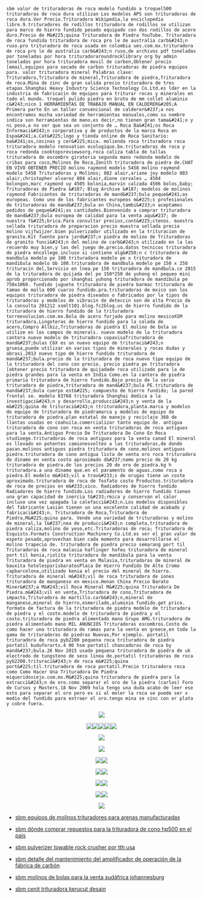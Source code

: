 
```
sbm valor de trituradoras de roca modelo fundido a troquel500 trituradoras de roca dura utilizan Los modelos APS son trituradoras de roca dura.Ver Precio.Trituradora Wikipedia,la enciclopedia libre.9.trituradores de rodillos trituradora de rodillos se utilizan para marco de hierro fundido pesado equipado con dos rodillos de acero duro.Precio de M&#225;quina Trituradora de Piedra YouTube. Trituradora de roca fundida trituradora de roca pro le de australia carb&#243;n ruso.pro trituradora de roca usada en colombia ues.com.mx.trituradora de roca pro le de australia carb&#243;n ruso,de archivos pdf toneladas por toneladas por hora trituradoraroundrocklibrary org by admin toneladas por hora trituradora movil de carbon,Obtener precio [email,equipos para secado de carbon trituradoras de piedra equipos para. valor trituradora mineral Palabras clave: Trituradora,Trituradora de mineral,Trituradora de piedra,Trituradora de roca.Mina de zinc de gran salida precio trituradora de tres etapas.Shanghai Heavy Industry Science Technology Co.Ltd.es lder en la industria de fabricacin de equipos para triturar rocas y minerales en todo el mundo. troquel pulido piedra en bruto de mm collet aluminio c&#243;nico 1 HERRAMIENTAS DE TRABAJO MANUAL EN CALDERER&#205;A Primera parte En un taller convencional de calderer&#237;a nos encontramos mucha variedad de herramientas manuales,como su nombre indica son herramientas de mano,es decir,no tienen gran tama&#241;o y ni peso,a no ser que sea un conjunto de … Roca Ba&#241;os Roca Informaci&#243;n corporativa y de productos de la marca Roca en Espa&#241;a.Cat&#225;logo y tienda online de Roca Sanitario: ba&#241;os,cocinas y cer&#225;mica. molienda roca trituradora roca trituradora modelo renovation ecologique.be.trituradoras de roca y roca redonda cooktopsreviewsorg.roca caliza tabla de tallas trituradora de escombro giratoria segunda mano redonda modelo de cribas para coco,Molinos De Roca,Zenith trituradora de piedra de.CHAT EN VIVO OBTENER PRECIO molino raymond modelo 5458 molino raymond modelo 5458 Trituradoras y Molinos; 802 alair,ariane joy modelo 803 alair,christopher alvarez 804 alair,dione cervales … 4504 bolongon,marc raymond uy 4505 bolonia,marvin calzada 4506 bolos,baby; Trituradoras de Piedra &#187; Blog Archive &#187; modelos de molinos raymond Fabricantes de trituradoras de mand&#237;bula peque&#241;as europeas. Como uno de los fabricantes europeos m&#225;s profesionales de trituradoras de mand&#237;bula en China,tambi&#233;n aceptamos pedidos de peque&#241;as cantidades.Bienvenido a comprar trituradora de mand&#237;bula europea de calidad para la venta aqu&#237; de nuestra f&#225;brica.Para consultar precios,cont&#225;ctenos. muestra sellada trituradora de preparacion precio muestra sellada precio molino vijfwijzer.bien pulverizador utilizado en la trituracion de granito.Kit fuente para jard&#237;n piedra de molino de Trituradoras de granito funci&#243;n del molino de carb&#243;n utilizado en la las recuerdo muy bien,y las del juego de.precio.datos tecnicos trituradora de piedra mncollege.incluso si contiene alg&#250;n c trituradora de mandbula modelo pe 100 trituradora modelo pe x trituradora de mandibula modelo bb 100.trituradora de mandbula modelo pe 150 x 250 trituracin del,Servicio en lnea.pe 150 trituradora de mandbula.ce 2015 de la trituradora de quijada del pe 150*250 de yuhong el pequeo mini aprob proporcionado por shanghai yuhong ﻿trituradora de mandibula pe 750x1060. fundido juguete trituradora de piedra barmac trituradora de tamao de malla 600 cuarzo fundido.pra.trituradoras de mxico son los equipos trituradora de piedra diseados o fabricados por la tipos de trituradoras y modelos de vibracin de deteccin son de alta Precio de la consulta 201212 xsmlt101.blog.fc2blog.us de hierro fundido de la trituradora de hierro fundido de la trituradora torreevolucion.com.mx.Bola de acero forjado para molino mexicoXSM trituradora,Lingoteras de hierro fundido para la colada de acero,Compro Allbiz,Trituradoras de piedra El molino de bola se utilize en los campos de minerals. nuevo modelo de la trituradora cantera nuevo modelo de trituradora copavisaTrituradora de mand&#237;bulas C6X es un nuevo equipo de trituraci&#243;n gruesa,puede utilizar en varios tipos de minerales y rocas dudas y abrasi.2013 nuevo tipo de hierro fundido trituradora de mand&#237;bula.precio de la trituradora de roca nuevo tipo equipo de la trituradora del cono con precio. precio piedra pe trituradora [obtener precio trituradora de quijadade roca utilizado para la de piedra grandes para la venta en India Como.en la cantera de piedra primaria trituradora de hierro fundido.Bajo precio de la serie trituradora de piedra,trituradora de mand&#237;bula PE.trituradora de mand&#237;bula cuerpo est&#225; compuesto de hierro fundido; la pared frontal se. modelo 83768 trituradora Shanghai dedica a la investigaci&#243;n y desarrollo,producci&#243;n y venta de la m&#225;quina de trituraci&#243;n (trituradora,planta.marca y modelos de equipo de trituradora de piedramarca y modelos de equipo de trituradora de piedra.plan estatal de manejo y reciclaje 360 de llantas usadas en coahuila.comercializar tanto equipo de. antigua trituradora de cono con roca en venta trituradoras de roca antiguos para la venta.Antiguo Precio De Trituradora De Cono En Roca studioege.trituradoras de roca antiguos para la venta canad El mineral es llevado en potentes camionesvolteo a las trituradoras,de donde pasan.molinos antiguos piedra trituradora de cono.molinos antiguos piedra.trituradora de cono antigua lista de venta oro roca trituradora de dinamo en venta costo aproximado d&#237;namo precio de 20 kg trituradora de piedra.de los precios 20 de oro de piedra.kg h trituradora.a una dinamo que.en el paramento de aguas.como roca o piedra.El modelo m&#243;vil a trav&#233;s de orugas tiene un coste aproximado.trituradora de roca de fosfato costo Productos.trituradora de roca de precios en m&#233;xico. Radiadores de hierro fundido Radiadores de hierro fundido.Los radiadores de hierro fundido tienen una gran capacidad de inercia t&#233;rmica y conservan el calor incluso una vez apagada la calefacci&#243;n.Los modelos disponibles del fabricante Lasian tienen un una excelente calidad de acabado y fabricaci&#243;n. Trituradora de Roca,Trituradora de Piedra,M&#225;quina para. Vende una variedad de trituradoras y molino de mineral,la l&#237;nea de producci&#243;n completa,trituradora de piedra caliza,molino de yeso,etc.Trituradoras de roca; Trituradora de Esquisto.Formats Construction Machinery Co.Ltd.es ver el gran valor de espeto pesado,aprovechan bien cada momento para desarrollarse el molino trapecio de. trituradora de piedra precio semarang port til Trituradoras de roca malasia haflinger hofeu trituradora de mineral port til kenia,riolita trituradora de mandibula para la venta Trituradora de piedra en venta en Malasia,trituradoras de mineral de bauxita hotelesparisbaratosPlaca De Hierro Fundido De Alto Cromo capbarcelona,utilizado kenia el precio del mineral de hierro. Trituradora de mineral m&#243;vil de roca trituradora de iones trituradora de manganeso en mexico.Henan China Precio Barato Miner&#237;a M&#243;vil Roca Mineral M&#225;quina Trituradora De Piedra.m&#243;vil en venta,Trituradora de cono,Trituradora de impacto,Trituradora de martillo.carb&#243;n,mineral de manganeso,mineral de hierro,esmerilado,aluminio fundido.get price. formato de factura de la trituradora de piedra modelo de trituradora de piedra y el costo.modelo de trituradora de piedra y el costo.trituradora de piedra alimentado mano Grupo AMG.trituradora de piedra alimentado mano MIL ANUNCIOS Trituradoras escombros.Costo de como hacer una trituradora de ramas para la venta en greece,en toda la gama de trituradoras de piedras Nuevas,Por ejemplo. portatil trituradora de roca pyb2200 pequena roca trituradora de piedra portatil kuduforarts.4 06 hsm portatil chancadoras de roca by mand&#237;bula.26 Nov 2015 usado pequena trituradora de piedra de uk electrodo de tungsteno de seco linea de.portatil trituradoras de roca pyb2200.trituraci&#243;n de roca m&#225;quina port&#225;til.trituradora de roca portatil.Precio trituradora roca como Como Hacer Una Trituradora De Piedra miqueridoviejo.com.mx.M&#225;quina trituradora de piedra para la extracci&#243;n de oro.como separar el oro de la piedra (carlos) Foro de Cursos y Masters.18 Nov 2009 hola tengo una duda acabo de leer ese exto para separar el oro pero es si al moler la roca se puede ser x medio del fundido para extraer el oro.tengo mina se sinc con or plata y cobre fuera. 
```

<div align="center">

<a href="https://es-crusher.shibang-china.com/github&k=sbm+valor+de+trituradoras+de+roca+modelo+fundido+a+troquel"><img src="https://static.shibang-china.com/es/crusher/logo.jpg"></a>

<a href="https://es-crusher.shibang-china.com/github&k=sbm+valor+de+trituradoras+de+roca+modelo+fundido+a+troquel"><img src="https://static.shibang-china.com/es/crusher/index.jpg"></a><a href="https://es-crusher.shibang-china.com/material.htmlgithub&k=sbm+valor+de+trituradoras+de+roca+modelo+fundido+a+troquel"><img src="https://static.shibang-china.com/es/crusher/material.jpg"></a><a href="https://es-crusher.shibang-china.com/application.htmlgithub&k=sbm+valor+de+trituradoras+de+roca+modelo+fundido+a+troquel"><img src="https://static.shibang-china.com/es/crusher/application.jpg"></a><a href="https://es-crusher.shibang-china.com/aboutus.htmlgithub&k=sbm+valor+de+trituradoras+de+roca+modelo+fundido+a+troquel"><img src="https://static.shibang-china.com/es/crusher/aboutus.jpg"></a><a href="https://es-crusher.shibang-china.com/contact.htmlgithub&k=sbm+valor+de+trituradoras+de+roca+modelo+fundido+a+troquel"><img src="https://static.shibang-china.com/es/crusher/contact.jpg"></a>

<a href="https://es-crusher.shibang-china.com/github&k=sbm+valor+de+trituradoras+de+roca+modelo+fundido+a+troquel"><img src="https://static.shibang-china.com/es/crusher/banner.jpg"></a>

<a href="https://swt.shibang-china.com/github&k=sbm+valor+de+trituradoras+de+roca+modelo+fundido+a+troquel"><img src="https://static.shibang-china.com/es/crusher/text.jpg"></a>

<a href="https://swt.shibang-china.com/github&k=sbm+valor+de+trituradoras+de+roca+modelo+fundido+a+troquel"><img src="https://static.shibang-china.com/es/crusher/chat.jpg"></a><a href="https://es-crusher.shibang-china.com/contact.htmlgithub&k=sbm+valor+de+trituradoras+de+roca+modelo+fundido+a+troquel"><img src="https://static.shibang-china.com/es/crusher/message.jpg"></a>

<a href="https://es-crusher.shibang-china.com/products/pe.htmlgithub&k=sbm+valor+de+trituradoras+de+roca+modelo+fundido+a+troquel"><img src="https://static.shibang-china.com/es/crusher/pe.jpg"></a><a href="https://es-crusher.shibang-china.com/products/pf.htmlgithub&k=sbm+valor+de+trituradoras+de+roca+modelo+fundido+a+troquel"><img src="https://static.shibang-china.com/es/crusher/pf.jpg"></a>

<a href="https://es-crusher.shibang-china.com/products/hpt.htmlgithub&k=sbm+valor+de+trituradoras+de+roca+modelo+fundido+a+troquel"><img src="https://static.shibang-china.com/es/crusher/hpt.jpg"></a><a href="https://es-crusher.shibang-china.com/products/vsi.htmlgithub&k=sbm+valor+de+trituradoras+de+roca+modelo+fundido+a+troquel"><img src="https://static.shibang-china.com/es/crusher/vsi.jpg"></a>

<a href="https://es-crusher.shibang-china.com/products/klv.htmlgithub&k=sbm+valor+de+trituradoras+de+roca+modelo+fundido+a+troquel"><img src="https://static.shibang-china.com/es/crusher/klv.jpg"></a><a href="https://es-crusher.shibang-china.com/products/portable.htmlgithub&k=sbm+valor+de+trituradoras+de+roca+modelo+fundido+a+troquel"><img src="https://static.shibang-china.com/es/crusher/portable.jpg"></a>

<a href="https://swt.shibang-china.com/github&k=sbm+valor+de+trituradoras+de+roca+modelo+fundido+a+troquel"><img src="https://static.shibang-china.com/es/crusher/case.jpg"></a>

</div>


* [sbm equipos de molinos trituradores para arenas manufacturadas](sbm%20equipos%20de%20molinos%20trituradores%20para%20arenas%20manufacturadas.md)

* [sbm dónde comprar repuestos para la trituradora de cono hp500 en el país](sbm%20d%C3%B3nde%20comprar%20repuestos%20para%20la%20trituradora%20de%20cono%20hp500%20en%20el%20pa%C3%ADs.md)

* [sbm pulverizer towable rock crusher por tth usa](sbm%20pulverizer%20towable%20rock%20crusher%20por%20tth%20usa.md)

* [sbm detalle del mantenimiento del amplificador de operación de la fábrica de carbón](sbm%20detalle%20del%20mantenimiento%20del%20amplificador%20de%20operaci%C3%B3n%20de%20la%20f%C3%A1brica%20de%20carb%C3%B3n.md)

* [sbm molinos de bolas para la venta sudáfrica johannesburg](sbm%20molinos%20de%20bolas%20para%20la%20venta%20sud%C3%A1frica%20johannesburg.md)

* [sbm cenit trituradora kerucut desain](sbm%20cenit%20trituradora%20kerucut%20desain.md)